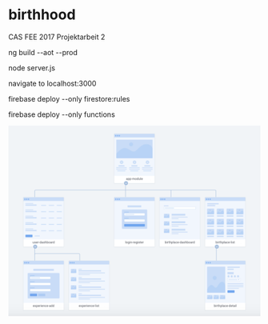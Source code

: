# birthhood
CAS FEE 2017 Projektarbeit 2

ng build --aot --prod

node server.js

navigate to localhost:3000



firebase deploy --only firestore:rules


firebase deploy --only functions


![birthhood_components](https://github.com/mauricenaef/birthhood/blob/master/assets/birthhood_components.png)
